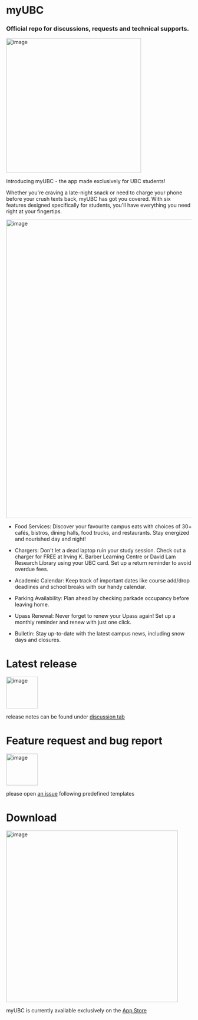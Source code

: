 # myUBC

### Official repo for discussions, requests and technical supports.

<img width="366" alt="image" src="https://user-images.githubusercontent.com/131136576/236601118-89005270-9801-46ed-a0fd-6edba02406d3.png">


Introducing myUBC - the app made exclusively for UBC students! 

Whether you're craving a late-night snack or need to charge your phone before your crush texts back, myUBC has got you covered. With six features designed specifically for students, you'll have everything you need right at your fingertips.

<img width="811" alt="image" src="https://user-images.githubusercontent.com/131136576/236599978-75603322-92eb-48ae-9553-f23ecdf7a6ee.png">


- Food Services: Discover your favourite campus eats with choices of 30+ cafés, bistros, dining halls, food trucks, and restaurants. Stay energized and nourished day and night!

- Chargers: Don't let a dead laptop ruin your study session. Check out a charger for FREE at Irving K. Barber Learning Centre or David Lam Research Library using your UBC card. Set up a return reminder to avoid overdue fees.

- Academic Calendar: Keep track of important dates like course add/drop deadlines and school breaks with our handy calendar.

- Parking Availability: Plan ahead by checking parkade occupancy before leaving home.

- Upass Renewal: Never forget to renew your Upass again! Set up a monthly reminder and renew with just one click.

- Bulletin: Stay up-to-date with the latest campus news, including snow days and closures.



# Latest release

<img width="86" alt="image" src="https://user-images.githubusercontent.com/131136576/236601096-8869ce5d-6dfa-44ae-bb47-f6482289d8ca.png">


release notes can be found under [discussion tab](https://github.com/myubc/myUBC/discussions/categories/announcements)

# Feature request and bug report

<img width="86" alt="image" src="https://user-images.githubusercontent.com/131136576/236601643-b9c1f5a5-ee4d-453d-90e7-89d69cfb3a1d.png">


please open [an issue](https://github.com/myubc/myUBC/issues/new/choose) following predefined templates

# Download

<img width="466" alt="image" src="https://user-images.githubusercontent.com/131136576/236600983-ae7f9cda-9dc5-4183-bd62-a3f9894d5f67.png">

myUBC is currently available exclusively on the [App Store](https://apps.apple.com/ca/app/myubc-made-for-ubc-students/id1498544052)

